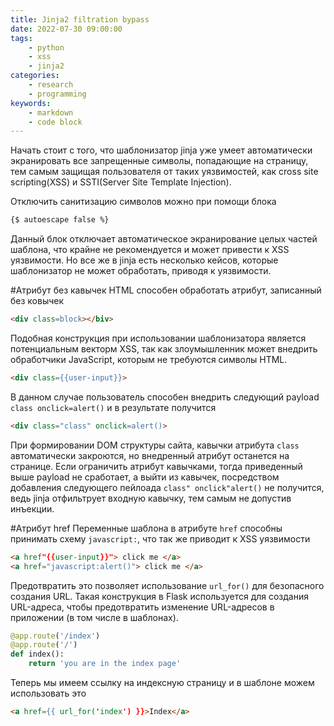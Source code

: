 ```yaml
---
title: Jinja2 filtration bypass
date: 2022-07-30 09:00:00
tags:
    - python
    - xss
    - jinja2
categories:
    - research
    - programming
keywords:
    - markdown
    - code block
---
```


Начать стоит с того, что шаблонизатор jinja уже умеет автоматически экранировать все запрещенные символы, попадающие на страницу, тем самым защищая пользователя от таких уязвимостей, как cross site scripting(XSS) и SSTI(Server Site Template Injection). 

Отключить санитизацию символов можно при помощи блока 

```html
{$ autoescape false %}
```

Данный блок отключает автоматическое экранирование целых частей шаблона, что крайне не рекомендуется и может привести к XSS уязвимости. Но все же в jinja есть несколько кейсов, которые шаблонизатор не может обработать, приводя к уязвимости.

#Атрибут без кавычек
HTML способен обработать атрибут, записанный без ковычек
```html
<div class=block></biv>
``` 
Подобная конструкция при использовании шаблонизатора является потенциальным векторм XSS, так как  злоумышленник может внедрить обработчики JavaScript, которым не требуются символы HTML.

```html
<div class={{user-input}}>
```
В данном случае пользователь способен внедрить следующий payload ```class onclick=alert()``` и в результате получится
```html
<div class="class" onclick=alert()>
```
При формировании DOM структуры сайта, кавычки атрибута ```class``` автоматически закроются, но внедренный атрибут останется на странице. Если ограничить атрибут кавычками, тогда приведенный выше payload не сработает, а выйти из кавычек, посредством добавления следующего пейлоада ```class" onclick"alert()``` не получится, ведь jinja отфильтрует входную кавычку, тем самым не допустив инъекции.

#Атрибут href
Переменные шаблона в атрибуте ```href``` способны принимать схему ```javascript:```, что так же приводит к XSS уязвимости
```html
<a href"{{user-input}}"> click me </a>
<a href="javascript:alert()"> click me </a>
```
Предотвратить это позволяет использование ```url_for()``` для безопасного создания URL. Такая конструкция в Flask используется для создания URL-адреса, чтобы предотвратить изменение URL-адресов в приложении (в том числе в шаблонах).
```python
@app.route('/index')
@app.route('/')
def index():
    return 'you are in the index page'
```
Теперь мы имеем ссылку на индексную страницу и в шаблоне можем использовать это
```html
<a href={{ url_for('index') }}>Index</a>
```

